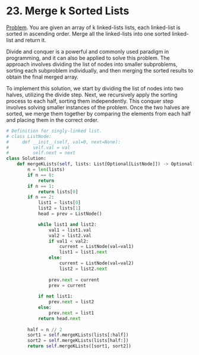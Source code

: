 # 23. Merge k Sorted Lists

[Problem](https://leetcode.com/problems/merge-k-sorted-lists/description/). You are given an array of k linked-lists lists, each linked-list is sorted in ascending order.
Merge all the linked-lists into one sorted linked-list and return it.

Divide and conquer is a powerful and commonly used paradigm in programming, and it can also be applied to solve this problem. The approach involves dividing the list of nodes into smaller subproblems, sorting each subproblem individually, and then merging the sorted results to obtain the final merged array.

To implement this solution, we start by dividing the list of nodes into two halves, utilizing the divide step. Next, we recursively apply the sorting process to each half, sorting them independently. This conquer step involves solving smaller instances of the problem. Once the two halves are sorted, we merge them together by comparing the elements from each half and placing them in the correct order.

```python
# Definition for singly-linked list.
# class ListNode:
#     def __init__(self, val=0, next=None):
#         self.val = val
#         self.next = next
class Solution:
    def mergeKLists(self, lists: List[Optional[ListNode]]) -> Optional[ListNode]:
        n = len(lists)
        if n == 0:
            return 
        if n == 1:
            return lists[0]
        if n == 2:
            list1 = lists[0]
            list2 = lists[1]
            head = prev = ListNode()

            while list1 and list2:
                val1 = list1.val 
                val2 = list2.val
                if val1 < val2:
                    current = ListNode(val=val1)
                    list1 = list1.next
                else:
                    current = ListNode(val=val2)
                    list2 = list2.next
                
                prev.next = current
                prev = current
            
            if not list1:
                prev.next = list2
            else:
                prev.next = list1
            return head.next
        
        half = n // 2
        sort1 = self.mergeKLists(lists[:half])
        sort2 = self.mergeKLists(lists[half:])
        return self.mergeKLists([sort1, sort2])
```